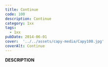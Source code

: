 ```yaml
---
title: Continue
code: 100
description: Continue
category: 1xx
tags:
  - 1xx
pubDate: 2014-06-01
cover:  '../../assets/capy-media/Capy100.jpg'
coverAlt: Continue
---
```


__DESCRIPTION__